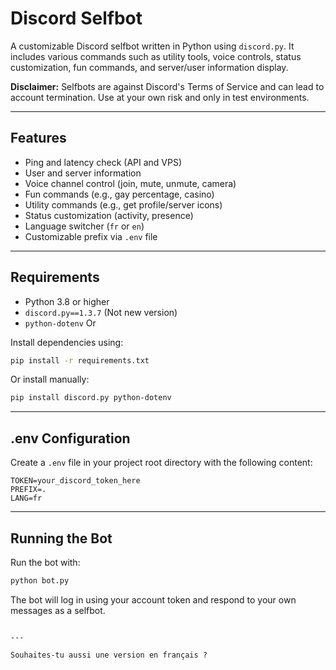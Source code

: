 # Discord Selfbot

A customizable Discord selfbot written in Python using `discord.py`. It includes various commands such as utility tools, voice controls, status customization, fun commands, and server/user information display.

**Disclaimer:** Selfbots are against Discord's Terms of Service and can lead to account termination. Use at your own risk and only in test environments.

---

## Features

- Ping and latency check (API and VPS)
- User and server information
- Voice channel control (join, mute, unmute, camera)
- Fun commands (e.g., gay percentage, casino)
- Utility commands (e.g., get profile/server icons)
- Status customization (activity, presence)
- Language switcher (`fr` or `en`)
- Customizable prefix via `.env` file

---

## Requirements

- Python 3.8 or higher
- `discord.py==1.3.7` (Not new version)
- `python-dotenv`
Or 

Install dependencies using:

```bash
pip install -r requirements.txt
````

Or install manually:

```bash
pip install discord.py python-dotenv
```

---

## .env Configuration

Create a `.env` file in your project root directory with the following content:

```env
TOKEN=your_discord_token_here
PREFIX=.
LANG=fr
```

---

## Running the Bot

Run the bot with:

```bash
python bot.py
```

The bot will log in using your account token and respond to your own messages as a selfbot.

```

---

Souhaites-tu aussi une version en français ?
```

